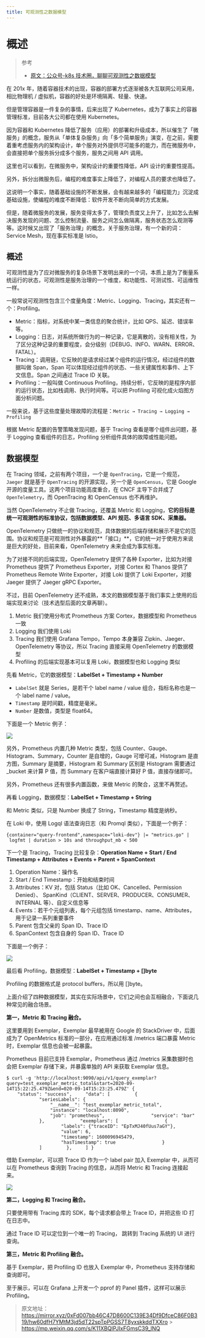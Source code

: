 ```yaml
---
title: 可观测性之数据模型
---
```


# 概述

> 参考
>
> - [原文：公众号-k8s 技术圈，聊聊可观测性之数据模型](https://mp.weixin.qq.com/s/K11XBQlPJIxFGmsC39_lNQ)

在 201x 年，随着容器技术的出现，容器的部署方式逐渐被各大互联网公司采用，相比物理机 / 虚拟机，容器的好处是环境隔离、轻量、快速。

但是管理容器是一件复杂的事情，后来出现了 Kubernetes，成为了事实上的容器管理标准，目前各大公司都在使用 Kubernetes。

因为容器和 Kubernetes 降低了服务（应用）的部署和升级成本，所以催生了「微服务」的概念，服务从「单体复杂服务」向「多个简单服务」演变，在之前，需要着重考虑服务内的架构设计，单个服务对外提供尽可能多的能力，而在微服务中，会直接把单个服务拆分成多个服务，服务之间用 API 调用。

这里也可以看到，在微服务中，架构设计的重要性降低，API 设计的重要性提高。

另外，拆分出微服务后，编程的难度事实上降低了，对编程人员的要求也降低了。

这说明一个事实，随着基础设施的不断发展，会有越来越多的「编程能力」沉淀成基础设施，使编程的难度不断降低：软件开发不断向简单的方式发展。

但是，随着微服务的发展，服务变得太多了，管理负责度又上升了，比如怎么去解决服务发现的问题、怎么控制流量、服务之间怎么做隔离，服务状态怎么观测等等。这时候又出现了「服务治理」的概念，关于服务治理，有一个新的词：Service Mesh，现在事实标准是 Istio。

## 概述

可观测性是为了应对微服务的复杂场景下发明出来的一个词，本质上是为了衡量系统运行的状态，可观测性是服务治理的一个维度，和功能性、可测试性、可运维性一样。

一般常说可观测性包含三个度量角度：Metric、Logging、Tracing，其实还有一个：Profiling。

- Metric：指标，对系统中某一类信息的聚合统计，比如 QPS、延迟、错误率等。
- Logging：日志，对系统所做行为的一种记录，它是离散的，没有相关性，为了区分这种记录的重要程度，会分级别（DEBUG、INFO、WARN、ERROR、FATAL）。
- Tracing：调用链，它反映的是请求经过某个组件的运行情况，经过组件的数据叫做 Span，Span 可以体现经过组件的状态、一些关键属性和事件、上下文信息。Span 之间通过 Trace ID 关联。
- Profiling：一般叫做 Continuous Profiling，持续分析，它反映的是程序内部的运行状态，比如栈调用、执行时间等。可以把 Profiling 可视化成火焰图方面分析问题。

一般来说，基于这些度量处理故障的流程是：`Metric → Tracing → Logging → Profiling`

根据 Metric 配置的告警策略发现问题，基于 Tracing 查看是哪个组件出问题，基于 Logging 查看组件的日志，Profiling 分析组件具体的故障或性能问题。

## 数据模型

在 Tracing 领域，之前有两个项目，一个是 `OpenTracing`，它是一个规范，`Jaeger` 就是基于 `OpenTracing` 的开源实现，另一个是 `OpenCensus`，它是 Google 开源的度量工具。这两个项目功能高度重合，在 CNCF 主导下合并成了 `OpenTelemetry`，而 OpenTracing 和 OpenCensus 也不再维护。

当然 OpenTelemetry 不止做 Tracing，还覆盖 Metric 和 Logging，**它的目标是统一可观测性的标准协议，包括数据模型、API 规范、多语言 SDK、采集器。**

OpenTelemetry 只做统一的协议和规范，具体数据的后端存储和展示不是它的范围。协议和规范是可观测性对外暴露的**「接口」**，它的统一对于使用方来说是巨大的好处，目前来看，OpenTelemetry 未来会成为事实标准。

为了对接不同的后端实现，OpenTelemetry 提供了各种 Exporter，比如为对接 Prometheus 提供了 Prometheus Exporter，对接 Cortex 和 Thanos 提供了 Prometheus Remote Write Exporter，对接 Loki 提供了 Loki Exporter，对接 Jaeger 提供了 Jaeger gRPC Exporter。

不过，目前 OpenTelemetry 还不成熟，本文的数据模型基于我们事实上使用的后端实现来讨论（技术选型后面的文章再聊）。

1. Metric 我们使用分布式 Prometheus 方案 Cortex，数据模型和 Prometheus 一致
2. Logging 我们使用 Loki
3. Tracing 我们使用 Grafana Tempo，Tempo 本身兼容 Zipkin、Jaeger、OpenTelemetry 等协议，所以 Tracing 直接采用 OpenTelemetry 的数据模型
4. Profiling 的后端实现基本可以复用 Loki，数据模型也和 Logging 类似

先看 Metric，它的数据模型：**LabelSet + Timestamp + Number**

- `LabelSet` 就是 Series，是若干个 label name / value 组合，指标名称也是一个 label name / value。
- `Timestamp` 是时间戳，精度是毫米。
- `Number` 是数值，类型是 float64。

下面是一个 Metric 例子：

![](https://notes-learning.oss-cn-beijing.aliyuncs.com/0f47acfd-8e84-458c-8ae5-3df4c7914280/640)

另外，Prometheus 内置几种 Metric 类型，包括 Counter、Gauge、Histogram、Summary，Counter 是自增的，Gauge 可增可减，Histogram 是直方图，Summary 是摘要，Histogram 和 Summary 区别是 Histogram 需要通过 \_bucket 来计算 P 值，而 Summary 在客户端直接计算好 P 值，直接存储即可。

另外，Prometheus 还有很多内置函数，来做 Metric 的聚合，这里不再赘述。

再看 Logging，数据模型：**LabelSet + Timestamp + String**

和 Metric 类似，只是 Number 换成了 String，Timestamp 精度是纳秒。

在 Loki 中，使用 Logql 语法查询日志（和 Promql 类似），下面是一个例子：

`{container="query-frontend",namespace="loki-dev"} |= "metrics.go" | logfmt | duration > 10s and throughput_mb < 500`

下一个是 Tracing，Tracing 比较复杂：**Operation Name + Start / End Timestamp + Attributes + Events + Parent + SpanContext**

1. Operation Name：操作名
2. Start / End Timestamp：开始和结束时间
3. Attributes：KV 对，包括 Status（比如 OK、Cancelled、Permission Denied）、
   SpanKind（CLIENT、SERVER、PRODUCER、CONSUMER、INTERNAL 等）、自定义信息等
4. Events：若干个元组列表，每个元组包括 timestamp、name、Attributes，用于记录一系列重要事件
5. Parent 包含父亲的 Span ID、Trace ID
6. SpanContext 包含自身的 Span ID、Trace ID

下面是一个例子：

![](https://notes-learning.oss-cn-beijing.aliyuncs.com/0f47acfd-8e84-458c-8ae5-3df4c7914280/640)

最后看 Profiling，数据模型：**LabelSet + Timestamp + \[]byte**

Profiling 的数据格式是 protocol buffers，所以用 \[]byte。

上面介绍了四种数据模型，其实在实际场景中，它们之间也会互相融合，下面说几种常见的融合场景。

**第一，Metric 和 Tracing 融合。**

这里要用到 Exemplar，Exemplar 最早被用在 Google 的 StackDriver 中，后面成为了 OpenMetrics 标准的一部分，在应用通过标准 /metrics 端口暴露 Metric 时，Exemplar 信息也会被一起暴露。

Prometheus 目前已支持 Exemplar，Prometheus 通过 /metrics 采集数据时也会把 Exemplar 存储下来，并暴露单独的 API 来获取 Exemplar 信息。

`$ curl -g 'http://localhost:9090/api/v1/query_exemplar?query=test_exemplar_metric_total&start=2020-09-14T15:22:25.479Z&end=020-09-14T15:23:25.479Z' {     "status": "success",     "data": [         {             "seriesLabels": {                 "__name__": "test_exemplar_metric_total",                 "instance": "localhost:8090",                 "job": "prometheus",                 "service": "bar"             },             "exemplars": [                 {                     "labels": {"traceID": "EpTxMJ40fUus7aGY"},                     "value": 6,                     "timestamp": 1600096945479,                     "hasTimestamp": true                 }             ]         },     ] }`

借助 Exemplar，可以把 Trace ID 作为一个 label pair 加入 Exemplar 中，从而可以在 Prometheus 查询到 Tracing 的信息，从而将 Metric 和 Tracing 连接起来。

![](https://notes-learning.oss-cn-beijing.aliyuncs.com/0f47acfd-8e84-458c-8ae5-3df4c7914280/640)

**第二，Logging 和 Tracing 融合。**

只要使用带有 Tracing 库的 SDK，每个请求都会带上 Trace ID，并把这些 ID 打在日志中。

通过 Trace ID 可以定位到一个唯一的 Tracing， 跳转到 Tracing 系统的 UI 进行查询。

**第三，Metric 和 Profiling 融合。**

基于 Exemplar，把 Profiling ID 也放入 Exemplar 中，Prometheus 支持存储和查询即可。

至于展示，可以在 Grafana 上开发一个 pprof 的 Panel 插件，这样可以展示 Profiling。

> 原文地址：<https://mirror.xyz/0xFd007bb46C47D8600C139E34Df9DfceC86F0B319/hw60dfH7YMtM3jd5dT22spTpPGSS7T8yxskkddTXXro> > <https://mp.weixin.qq.com/s/K11XBQlPJIxFGmsC39_lNQ>
